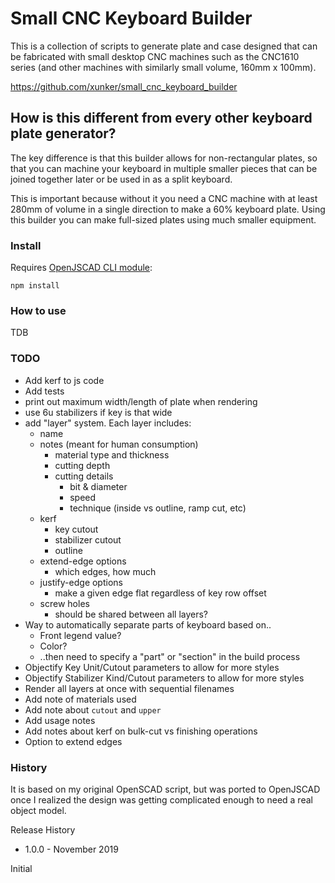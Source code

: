 Small CNC Keyboard Builder
==========================

This is a collection of scripts to generate plate and case designed that can
be fabricated with small desktop CNC machines such as the CNC1610 series (and
other machines with similarly small volume, 160mm x 100mm).

https://github.com/xunker/small_cnc_keyboard_builder

## How is this different from every other keyboard plate generator?

The key difference is that this builder allows for non-rectangular plates, so
that you can machine your keyboard in multiple smaller pieces that can be
joined together later or be used in as a split keyboard.

This is important because without it you need a CNC machine with at least 280mm
of volume in a single direction to make a 60% keyboard plate. Using this
builder you can make full-sized plates using much smaller equipment.

### Install

Requires [OpenJSCAD CLI module](https://www.npmjs.com/package/@jscad/cli):

`npm install`

### How to use

TDB

### TODO
* Add kerf to js code
* Add tests
* print out maximum width/length of plate when rendering
* use 6u stabilizers if key is that wide
* add "layer" system. Each layer includes:
  - name
  - notes (meant for human consumption)
    * material type and thickness
    * cutting depth
    * cutting details
      - bit & diameter
      - speed
      - technique (inside vs outline, ramp cut, etc)
  - kerf
    * key cutout
    * stabilizer cutout
    * outline
  - extend-edge options
    * which edges, how much
  - justify-edge options
    * make a given edge flat regardless of key row offset
  - screw holes
    * should be shared between all layers?
* Way to automatically separate parts of keyboard based on..
  - Front legend value?
  - Color?
  - ..then need to specify a "part" or "section" in the build process
* Objectify Key Unit/Cutout parameters to allow for more styles
* Objectify Stabilizer Kind/Cutout parameters to allow for more styles
* Render all layers at once with sequential filenames
* Add note of materials used
* Add note about `cutout` and `upper`
* Add usage notes
* Add notes about kerf on bulk-cut vs finishing operations
* Option to extend edges

### History

It is based on my original OpenSCAD script, but was ported to OpenJSCAD once
I realized the design was getting complicated enough to need a real object
model.

Release History
* 1.0.0 - November 2019

Initial
